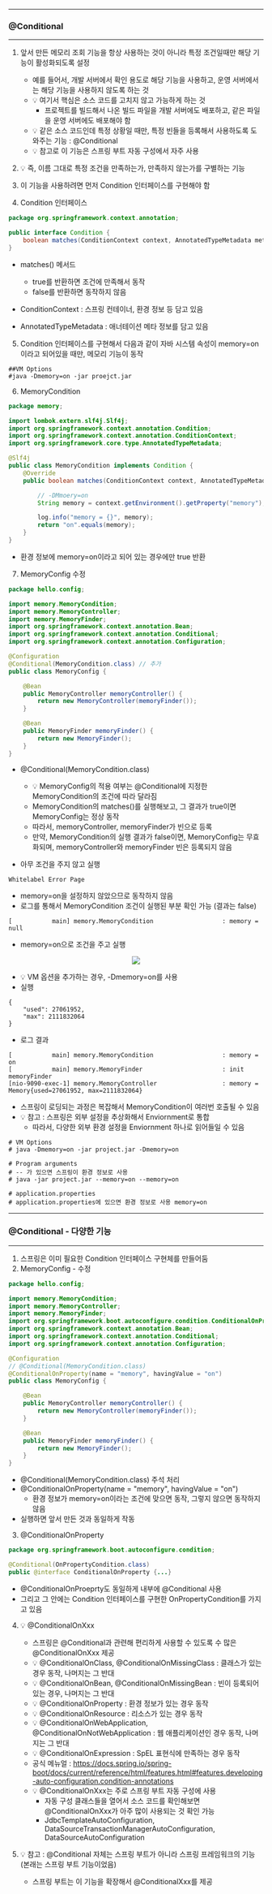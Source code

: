 -----
### @Conditional
-----
1. 앞서 만든 메모리 조회 기능을 항상 사용하는 것이 아니라 특정 조건일때만 해당 기능이 활성화되도록 설정
   - 예를 들어서, 개발 서버에서 확인 용도로 해당 기능을 사용하고, 운영 서버에서는 해당 기능을 사용하지 않도록 하는 것
   - 💡 여기서 핵심은 소스 코드를 고치지 않고 가능하게 하는 것
     + 프로젝트를 빌드해서 나온 빌드 파일을 개발 서버에도 배포하고, 같은 파일을 운영 서버에도 배포해야 함
   - 💡 같은 소스 코드인데 특정 상황일 때만, 특정 빈들을 등록해서 사용하도록 도와주는 기능 : @Conditional
   - 💡 참고로 이 기능은 스프링 부트 자동 구성에서 자주 사용

2. 💡 즉, 이름 그대로 특정 조건을 만족하는가, 만족하지 않는가를 구별하는 기능
3. 이 기능을 사용하려면 먼저 Condition 인터페이스를 구현해야 함
4. Condition 인터페이스
```java
package org.springframework.context.annotation;

public interface Condition {
    boolean matches(ConditionContext context, AnnotatedTypeMetadata metadata);
}
```

  - matches() 메서드
    + true를 반환하면 조건에 만족해서 동작
    + false를 반환하면 동작하지 않음

  - ConditionContext : 스프링 컨테이너, 환경 정보 등 담고 있음
  - AnnotatedTypeMetadata : 애너테이션 메타 정보를 담고 있음

5. Condition 인터페이스를 구현해서 다음과 같이 자바 시스템 속성이 memory=on 이라고 되어있을 때만, 메모리 기능이 동작
```
##VM Options
#java -Dmemory=on -jar proejct.jar
```

6. MemoryCondition
```java
package memory;

import lombok.extern.slf4j.Slf4j;
import org.springframework.context.annotation.Condition;
import org.springframework.context.annotation.ConditionContext;
import org.springframework.core.type.AnnotatedTypeMetadata;

@Slf4j
public class MemoryCondition implements Condition {
    @Override
    public boolean matches(ConditionContext context, AnnotatedTypeMetadata metadata) {

        // -DMmoery=on
        String memory = context.getEnvironment().getProperty("memory");

        log.info("memory = {}", memory);
        return "on".equals(memory);
    }
}
```
  - 환경 정보에 memory=on이라고 되어 있는 경우에만 true 반환

7. MemoryConfig 수정
```java
package hello.config;

import memory.MemoryCondition;
import memory.MemoryController;
import memory.MemoryFinder;
import org.springframework.context.annotation.Bean;
import org.springframework.context.annotation.Conditional;
import org.springframework.context.annotation.Configuration;

@Configuration
@Conditional(MemoryCondition.class) // 추가
public class MemoryConfig {

    @Bean
    public MemoryController memoryController() {
        return new MemoryController(memoryFinder());
    }

    @Bean
    public MemoryFinder memoryFinder() {
        return new MemoryFinder();
    }
}
```
  - @Conditional(MemoryCondition.class)
    + 💡 MemoryConfig의 적용 여부는 @Conditional에 지정한 MemoryCondition의 조건에 따라 달라짐
    + MemoryCondition의 matches()를 실행해보고, 그 결과가 true이면 MemoryConfig는 정상 동작
    + 따라서, memoryController, memoryFinder가 빈으로 등록
    + 만약, MemoryCondition의 실행 결과가 false이면, MemoryConfig는 무효화되며, memoryController와 memoryFinder 빈은 등록되지 않음

  - 아무 조건을 주지 않고 실행
```
Whitelabel Error Page
```
  - memory=on을 설정하지 않았으므로 동작하지 않음
  - 로그를 통해서 MemoryCondition 조건이 실행된 부분 확인 가능 (결과는 false)
```
[           main] memory.MemoryCondition                   : memory = null
```

  - memory=on으로 조건을 주고 실행
<div align="center">
<img src="https://github.com/user-attachments/assets/120b215e-ebcd-42cc-829b-cd600e68e7bb">
</div>

  - 💡 VM 옵션을 추가하는 경우, -Dmemory=on를 사용
  - 실행
```
{
    "used": 27061952,
    "max": 2111832064
}
```
  - 로그 결과
```
[           main] memory.MemoryCondition                   : memory = on
[           main] memory.MemoryFinder                      : init memoryFinder
[nio-9090-exec-1] memory.MemoryController                  : memory = Memory{used=27061952, max=2111832064}
```
  - 스프링이 로딩되는 과정은 복잡해서 MemoryCondition이 여러번 호출될 수 있음
  - 💡 참고 : 스프링은 외부 설정을 추상화해서 Enviornment로 통합
    + 따라서, 다양한 외부 환경 설정을 Enviornment 하나로 읽어들일 수 있음
```
# VM Options
# java -Dmemory=on -jar project.jar -Dmemory=on

# Program arguments
# -- 가 있으면 스프링이 환경 정보로 사용
# java -jar project.jar --memory=on --memory=on

# application.properties
# application.properties에 있으면 환경 정보로 사용 memory=on
```

-----
### @Conditional - 다양한 기능
-----
1. 스프링은 이미 필요한 Condition 인터페이스 구현체를 만들어둠
2. MemoryConfig - 수정
```java
package hello.config;

import memory.MemoryCondition;
import memory.MemoryController;
import memory.MemoryFinder;
import org.springframework.boot.autoconfigure.condition.ConditionalOnProperty;
import org.springframework.context.annotation.Bean;
import org.springframework.context.annotation.Conditional;
import org.springframework.context.annotation.Configuration;

@Configuration
// @Conditional(MemoryCondition.class)
@ConditionalOnProperty(name = "memory", havingValue = "on")
public class MemoryConfig {

    @Bean
    public MemoryController memoryController() {
        return new MemoryController(memoryFinder());
    }

    @Bean
    public MemoryFinder memoryFinder() {
        return new MemoryFinder();
    }
}
```

  - @Conditional(MemoryCondition.class) 주석 처리
  - @ConditionalOnProperty(name = "memory", havingValue = "on")
    + 환경 정보가 memory=on이라는 조건에 맞으면 동작, 그렇지 않으면 동작하지 않음
  - 실행하면 앞서 만든 것과 동일하게 작동

3. @ConditionalOnProperty
```java
package org.springframework.boot.autoconfigure.condition;

@Conditional(OnPropertyCondition.class)
public @interface ConditionalOnProperty {...}
```
  - @ConditionalOnProeprty도 동일하게 내부에 @Conditional 사용
  - 그리고 그 안에는 Condition 인터페이스를 구현한 OnPropertyCondition를 가지고 있음

4. 💡 @ConditionalOnXxx
   - 스프링은 @Conditional과 관련해 편리하게 사용할 수 있도록 수 많은 @ConditionalOnXxx 제공
   - 💡 @ConditionalOnClass, @ConditionalOnMissingClass : 클래스가 있는 경우 동작, 나머지는 그 반대
   - 💡 @ConditionalOnBean, @ConditionalOnMissingBean : 빈이 등록되어 있는 경우, 나머지는 그 반대
   - 💡 @ConditionalOnProperty : 환경 정보가 있는 경우 동작
   - 💡 @ConditionalOnResource : 리소스가 있는 경우 동작
   - 💡 @ConditionalOnWebApplication, @ConditionalOnNotWebApplication : 웹 애플리케이션인 경우 동작, 나머지는 그 반대
   - 💡 @ConditionalOnExpression : SpEL 표현식에 만족하는 경우 동작
   - 공식 메뉴얼 : https://docs.spring.io/spring-boot/docs/current/reference/html/features.html#features.developing-auto-configuration.condition-annotations
   - 💡 @ConditionalOnXxx는 주로 스프링 부트 자동 구성에 사용
     + 자동 구성 클래스들을 열어서 소스 코드를 확인해보면 @ConditionalOnXxx가 아주 많이 사용되는 것 확인 가능
     + JdbcTemplateAutoConfiguration, DataSourceTransactionManagerAutoConfiguration, DataSourceAutoConfiguration

5. 💡 참고 : @Conditional 자체는 스프링 부트가 아니라 스프링 프레임워크의 기능 (본래는 스프링 부트 기능이었음)
   - 스프링 부트는 이 기능을 확장해서 @ConditionalXxx를 제공
